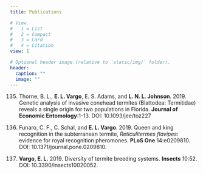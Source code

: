 ```yaml
---
title: Publications

# View.
#   1 = List
#   2 = Compact
#   3 = Card
#   4 = Citation
view: 1

# Optional header image (relative to `static/img/` folder).
header:
  caption: ""
  image: ""
---
```


135. Thorne, B. L., **E. L. Vargo**, E. S. Adams, and **L. N. L. Johnson**. 2019. Genetic analysis of invasive conehead termites (Blattodea: Termitidae) reveals a single origin for two populations in Florida. **Journal of Economic Entomology**:1-13. DOI: 10.1093/jee/toz227

134. Funaro, C. F., C. Schal, and **E. L. Vargo**. 2019. Queen and king recognition in the subterranean termite, *Reticulitermes flavipes*: evidence for royal recognition pheromones. **PLoS One** 14:e0209810. DOI: 10.1371/journal.pone.0209810.

133. **Vargo, E. L.** 2019. Diversity of termite breeding systems. **Insects** 10:52. DOI: 10.3390/insects10020052.
